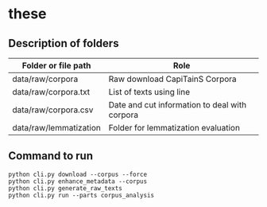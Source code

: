 # these

## Description of folders

| Folder or file path | Role |
|-------------|------|
| data/raw/corpora      | Raw download CapiTainS Corpora |
| data/raw/corpora.txt  | List of texts using line        |
| data/raw/corpora.csv  | Date and cut information to deal with corpora |
| data/raw/lemmatization| Folder for lemmatization evaluation |


## Command to run

```shell
python cli.py download --corpus --force
python cli.py enhance_metadata --corpus
python cli.py generate_raw_texts
python cli.py run --parts corpus_analysis
```
